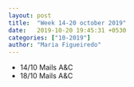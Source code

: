 ```yaml
---
layout: post
title:  "Week 14-20 october 2019"
date:   2019-10-20 19:45:31 +0530
categories: ["10-2019"]
author: "Maria Figueiredo"
---
```


* 14/10 Mails A&C
* 18/10 Mails A&C
